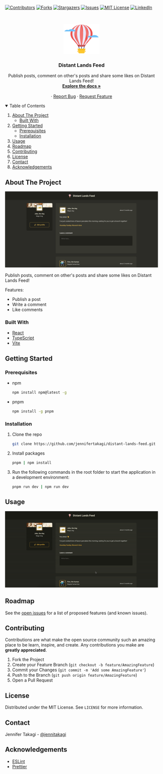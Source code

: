 <!-- Inspired by https://github.com/jennifertakagi/REPO_NAME -->

<!-- PROJECT SHIELDS -->

[![Contributors][contributors-shield]][contributors-url]
[![Forks][forks-shield]][forks-url]
[![Stargazers][stars-shield]][stars-url]
[![Issues][issues-shield]][issues-url]
[![MIT License][license-shield]][license-url]
[![LinkedIn][linkedin-shield]][linkedin-url]

<!-- PROJECT LOGO -->
<br />
<p align="center">
  <a href="https://github.com/jennifertakagi/distant-lands-feed">
    <img src="docs/logo.png" alt="Logo" width="120" height="100">
  </a>

  <h3 align="center">Distant Lands Feed</h3>

  <p align="center">
    Publish posts, comment on other's posts and share some likes on Distant Lands Feed!
    <br />
    <a href="https://github.com/jennifertakagi/distant-lands-feed"><strong>Explore the docs »</strong></a>
    <br />
    <br />
    ·
    <a href="https://github.com/jennifertakagi/distant-lands-feed/issues">Report Bug</a>
    ·
    <a href="https://github.com/jennifertakagi/distant-lands-feed/issues">Request Feature</a>

  </p>
</p>

<!-- TABLE OF CONTENTS -->
<details open="open">
  <summary>Table of Contents</summary>
  <ol>
    <li>
      <a href="#about-the-project">About The Project</a>
      <ul>
        <li><a href="#built-with">Built With</a></li>
      </ul>
    </li>
    <li>
      <a href="#getting-started">Getting Started</a>
      <ul>
        <li><a href="#prerequisites">Prerequisites</a></li>
        <li><a href="#installation">Installation</a></li>
      </ul>
    </li>
    <li><a href="#usage">Usage</a></li>
    <li><a href="#roadmap">Roadmap</a></li>
    <li><a href="#contributing">Contributing</a></li>
    <li><a href="#license">License</a></li>
    <li><a href="#contact">Contact</a></li>
    <li><a href="#acknowledgements">Acknowledgements</a></li>
  </ol>
</details>

<!-- ABOUT THE PROJECT -->

## About The Project

[![Product Name Screen Shot][product-screenshot]](#)

Publish posts, comment on other's posts and share some likes on Distant Lands Feed!

Features:

- Publish a post
- Write a comment
- Like comments

### Built With

- [React](https://react.dev/)
- [TypeScript](typescriptlang.org/)
- [Vite](https://vitejs.dev/)

<!-- GETTING STARTED -->

## Getting Started

### Prerequisites

- npm

  ```sh
  npm install npm@latest -g
  ```

- pnpm

  ```sh
  npm install -g pnpm
  ```

### Installation

1. Clone the repo
   ```sh
   git clone https://github.com/jennifertakagi/distant-lands-feed.git
   ```
2. Install packages
   ```sh
   pnpm | npm install
   ```
3. Run the following commands in the root folder to start the application in a development environment:
   ```sh
   pnpm run dev | npm run dev
   ```

<!-- USAGE EXAMPLES -->

## Usage

<p align="left">
   <img src="docs/distant-lands-feed.gif" />
</p>

<!-- ROADMAP -->

## Roadmap

See the [open issues](https://github.com/jennifertakagi/distant-lands-feed/issues) for a list of proposed features (and known issues).

<!-- CONTRIBUTING -->

## Contributing

Contributions are what make the open source community such an amazing place to be learn, inspire, and create. Any contributions you make are **greatly appreciated**.

1. Fork the Project
2. Create your Feature Branch (`git checkout -b feature/AmazingFeature`)
3. Commit your Changes (`git commit -m 'Add some AmazingFeature'`)
4. Push to the Branch (`git push origin feature/AmazingFeature`)
5. Open a Pull Request

<!-- LICENSE -->

## License

Distributed under the MIT License. See `LICENSE` for more information.

<!-- CONTACT -->

## Contact

Jennifer Takagi - [@jennitakagi](https://twitter.com/jennitakagi)

<!-- ACKNOWLEDGEMENTS -->

## Acknowledgements

- [ESLint](https://eslint.org/)
- [Prettier](https://prettier.io/)

<!-- MARKDOWN LINKS & IMAGES -->
<!-- https://www.markdownguide.org/basic-syntax/#reference-style-links -->

[contributors-shield]: https://img.shields.io/github/contributors/jennifertakagi/distant-lands-feed.svg?style=for-the-badge
[contributors-url]: https://github.com/jennifertakagi/distant-lands-feed/graphs/contributors
[forks-shield]: https://img.shields.io/github/forks/jennifertakagi/distant-lands-feed.svg?style=for-the-badge
[forks-url]: https://github.com/jennifertakagi/distant-lands-feed/network/members
[stars-shield]: https://img.shields.io/github/stars/jennifertakagi/distant-lands-feed.svg?style=for-the-badge
[stars-url]: https://github.com/jennifertakagi/distant-lands-feed/stargazers
[issues-shield]: https://img.shields.io/github/issues/jennifertakagi/distant-lands-feed.svg?style=for-the-badge
[issues-url]: https://github.com/jennifertakagi/distant-lands-feed/issues
[license-shield]: https://img.shields.io/github/license/jennifertakagi/distant-lands-feed.svg?style=for-the-badge
[license-url]: https://github.com/jennifertakagi/distant-lands-feed/blob/master/LICENSE.txt
[linkedin-shield]: https://img.shields.io/badge/-LinkedIn-black.svg?style=for-the-badge&logo=linkedin&colorB=555
[linkedin-url]: https://linkedin.com/in/jennifertakagi
[product-screenshot]: docs/homepage.png
